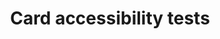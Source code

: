 ---
permalink: /components/card/accessibility-tests/
layout: accessibility-test
component:
 name: card
title: Card accessibility tests
category: Components
lead: Any USWDS card component should pass these manual accessibility tests.
changelog:
 key: 'component-card-accessibility'
---